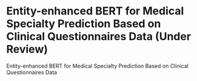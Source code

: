 # Entity-enhanced BERT for Medical Specialty Prediction Based on Clinical Questionnaires Data (Under Review)

Entity-enhanced BERT for Medical Specialty Prediction Based on Clinical Questionnaires Data

